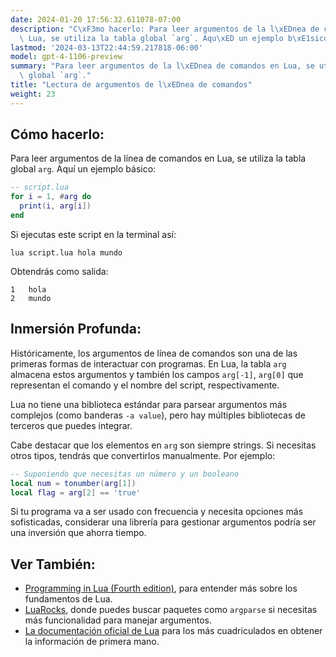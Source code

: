 ```yaml
---
date: 2024-01-20 17:56:32.611078-07:00
description: "C\xF3mo hacerlo: Para leer argumentos de la l\xEDnea de comandos en\
  \ Lua, se utiliza la tabla global `arg`. Aqu\xED un ejemplo b\xE1sico."
lastmod: '2024-03-13T22:44:59.217818-06:00'
model: gpt-4-1106-preview
summary: "Para leer argumentos de la l\xEDnea de comandos en Lua, se utiliza la tabla\
  \ global `arg`."
title: "Lectura de argumentos de l\xEDnea de comandos"
weight: 23
---
```


## Cómo hacerlo:
Para leer argumentos de la línea de comandos en Lua, se utiliza la tabla global `arg`. Aquí un ejemplo básico:

```Lua
-- script.lua
for i = 1, #arg do
  print(i, arg[i])
end
```

Si ejecutas este script en la terminal así:

```
lua script.lua hola mundo
```

Obtendrás como salida:

```
1   hola
2   mundo
```

## Inmersión Profunda:
Históricamente, los argumentos de línea de comandos son una de las primeras formas de interactuar con programas. En Lua, la tabla `arg` almacena estos argumentos y también los campos `arg[-1]`, `arg[0]` que representan el comando y el nombre del script, respectivamente.

Lua no tiene una biblioteca estándar para parsear argumentos más complejos (como banderas `-a value`), pero hay múltiples bibliotecas de terceros que puedes integrar.

Cabe destacar que los elementos en `arg` son siempre strings. Si necesitas otros tipos, tendrás que convertirlos manualmente. Por ejemplo:

```Lua
-- Suponiendo que necesitas un número y un booleano
local num = tonumber(arg[1])
local flag = arg[2] == 'true'
```

Si tu programa va a ser usado con frecuencia y necesita opciones más sofisticadas, considerar una librería para gestionar argumentos podría ser una inversión que ahorra tiempo.

## Ver También:
- [Programming in Lua (Fourth edition)](https://www.lua.org/pil/contents.html), para entender más sobre los fundamentos de Lua.
- [LuaRocks](https://luarocks.org/), donde puedes buscar paquetes como `argparse` si necesitas más funcionalidad para manejar argumentos.
- [La documentación oficial de Lua](https://www.lua.org/manual/5.4/) para los más cuadriculados en obtener la información de primera mano.

